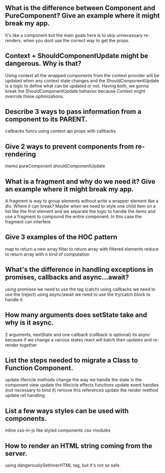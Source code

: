## What is the difference between Component and PureComponent? Give an example where it might break my app.

It's like a component but the main goals here is to skip unnecessary re-renders.
when you dont use the correct way to get the props.

## Context + ShouldComponentUpdate might be dangerous. Why is that?

Using context all the wrapped components from the context provider will be updated when any context state changes and the ShouldComponentUpdate is a logic to define what can be updated or not. Having both, we gonna break the ShouldComponentUpdate behavior because Context might override these optimizations.

## Describe 3 ways to pass information from a component to its PARENT.

callbacks funcs
using context api
props with callbacks

## Give 2 ways to prevent components from re-rendering

memo
pureComponent
shouldComponentUpdate

## What is a fragment and why do we need it? Give an example where it might break my app.

A fragment is way to group elements without write a wrapper element like a div.
Where it can break? Maybe when we need to style one child item on a list like the first element and we separate the logic to handle the items and use a fragment to compound the entire component. In this case the fragment can interfere

## Give 3 examples of the HOC pattern

map to return a new array
filter to return array with filtered elements
reduce to return array with n kind of computation

## What's the difference in handling exceptions in promises, callbacks and async…await?

using promises we need to use the tag (catch)
using callbacks we need to use the (reject)
using async/await we need to use the try/catch block to handle it

## How many arguments does setState take and why is it async.

2 arguments, nextState and one callback (callback is optional)
its async because if we change a various states react will batch their updates and re-render together

## List the steps needed to migrate a Class to Function Component.

update lifecicle methods
change the way we handle the state in the component view
update the lifecicle effects funcitons
update event handles (not necessary to bind it)
remove this references
update the render method
update ref handling

## List a few ways styles can be used with components.

inline
css-in-js like styled components
css-modules

## How to render an HTML string coming from the server.

using dangerouslySetInnerHTML tag, but it's not so safe.
